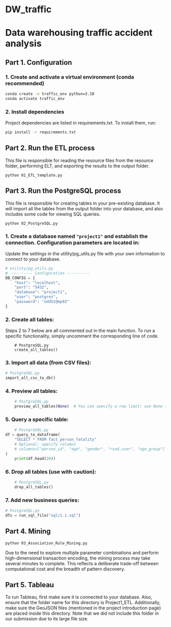 # DW_traffic  
Data warehousing traffic accident analysis  
=======

## Part 1. Configuration

### 1. Create and activate a virtual environment (conda recommended)

```bash
conda create -n traffic_env python=3.10
conda activate traffic_env
```

### 2. Install dependencies
Project dependencies are listed in requirements.txt. To install them, run:

```bash
pip install -r requirements.txt
```


## Part 2. Run the ETL process
This file is responsible for reading the resource files from the resource folder, performing ELT, and exporting the results to the output folder.
```
python 01_ETL_template.py
```

## Part 3. Run the PostgreSQL process
This file is responsible for creating tables in your pre-existing database. 
It will import all the tables from the output folder into your database, and also includes some code for viewing SQL queries.

```
python 02_PostgreSQL.py
```

### 1. Create a database named `"project1"` and establish the connection. Configuration parameters are located in:
Update the settings in the utility/pg_utils.py file with your own information to connect to your database.

```python
# utility/pg_utils.py
# ---------- Configuration ----------
DB_CONFIG = {
    "host": "localhost",
    "port": "5432",
    "database": "project1",
    "user": "postgres",
    "password": "oddSt@mp92"
}
```

### 2. Create all tables:
Steps 2 to 7 below are all commented out in the main function. To run a specific functionality, simply uncomment the corresponding line of code.
```
    # PostgreSQL.py
    create_all_tables()
```

### 3. Import all data (from CSV files):

```python
# PostgreSQL.py
import_all_csv_to_db()
```

### 4. Preview all tables:

```python
    # PostgreSQL.py
    preview_all_tables(None)  # You can specify a row limit; use None to show all rows
```

### 5. Query a specific table:

```python
    # PostgreSQL.py
df = query_to_dataframe(
    "SELECT * FROM fact_person_fatality"
    # Optional: specify columns
    # columns=["person_id", "age", "gender", "road_user", "age_group"]
)
    print(df.head(20))
```

### 6. Drop all tables (use with caution):

```python
    # PostgreSQL.py
    drop_all_tables()
```

### 7. Add new business queries:

```python
# PostgreSQL.py
dfs = run_sql_file("sql/1.1.sql")
```

## Part 4. Mining 
```
python 03_Association_Rule_Mining.py
```
Due to the need to explore multiple parameter combinations and perform high-dimensional transaction encoding, the mining process may take several minutes to complete. This reflects a deliberate trade-off between computational cost and the breadth of pattern discovery.


## Part 5. Tableau
To run Tableau, first make sure it is connected to your database. Also, ensure that the folder name for this directory is Project1_ETL. Additionally, make sure the GeoJSON files (mentioned in the project introduction page) are placed inside this directory. Note that we did not include this folder in our submission due to its large file size.


